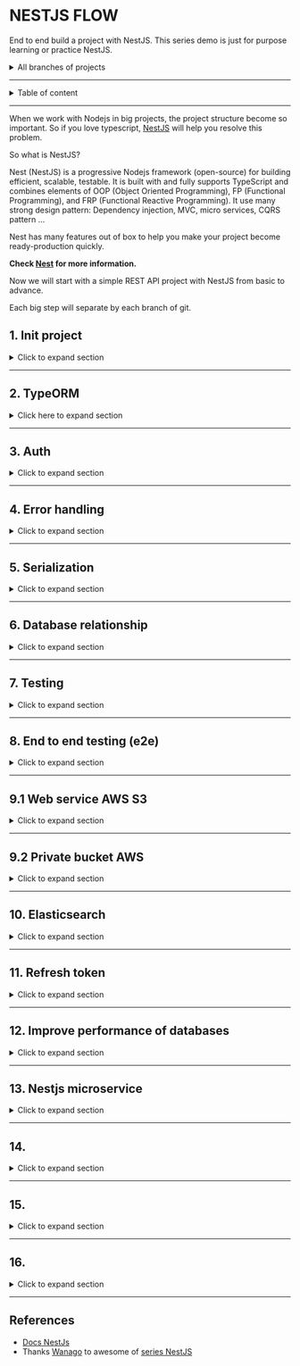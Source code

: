# NESTJS FLOW

End to end build a project with NestJS.
This series demo is just for purpose learning or practice NestJS.

<details>
<summary>All branches of projects</summary>

1. Init project: Controller, services, modules
2. Database, typeorm
3. Auth with passpord, jwt
4. Error handling & data validation
5. Serializing response with interceptors
6. Database relationship
7. Unit testing, integration testing
8. End to end testing
9.  Upload file to Amazon s3(Public bucket)
10. Managing private files with amazon S3 (Private bucket)
11. Elastic search
12. Implement refresh token jwt
13. Imporving performance of database with indexes
14. Defining transactions with typeorm
15. Using the array data type of database with typeorm
16. Offset and keyset pagination with database & typeorm
17. Exploring idea of microservices
18. Using RabbitMQ to communicate with microservices
19. Communicating with microservices using gRPC framework
20. Pattern Command-Querry-Responsibility-Segregation (CQRS)
21. Storing JSON with PostgresSQL & TypeORM
22. Implementing in-memory cache to increase the performance
23. Cache with Redis. Running the app in a Nodejs cluster

</details>

---

<details>

<summary>Table of content</summary>

- [NESTJS FLOW](#nestjs-flow)
  - [1. Init project](#1-init-project)
    - [Installation](#installation)
    - [Bootstrap projects](#bootstrap-projects)
    - [Using variable environment (.env)](#using-variable-environment-env)
    - [Modules](#modules)
      - [Post modules](#post-modules)
  - [2. TypeORM](#2-typeorm)
    - [Post modules](#post-modules-1)
    - [Documentation with Swagger/Open API](#documentation-with-swaggeropen-api)
  - [3. Auth](#3-auth)
    - [User](#user)
    - [Auth](#auth)
      - [Installation](#installation-1)
      - [Auth service](#auth-service)
      - [Auth controller](#auth-controller)
      - [Complete authentication part](#complete-authentication-part)
  - [4. Error handling](#4-error-handling)
    - [Exception filter](#exception-filter)
    - [Validation](#validation)
  - [5. Serialization](#5-serialization)
    - [Exclude option](#exclude-option)
    - [Expose option](#expose-option)
    - [Issues with using @Res() decorator](#issues-with-using-res-decorator)
  - [6. Database relationship](#6-database-relationship)
  - [7. Testing](#7-testing)
  - [8. End to end testing (e2e)](#8-end-to-end-testing-e2e)
    - [Introduction](#introduction)
    - [Test root folder](#test-root-folder)
    - [Develop](#develop)
    - [Other modules](#other-modules)
  - [9.1  Web service AWS S3](#91--web-service-aws-s3)
    - [Create IAM user](#create-iam-user)
    - [Create AWS S3 bucket](#create-aws-s3-bucket)
    - [Update variables enviroments](#update-variables-enviroments)
    - [Create FileModule](#create-filemodule)
  - [9.2  Private bucket AWS](#92--private-bucket-aws)
    - [Setting up AWS S3](#setting-up-aws-s3)
    - [Update FileModule for Private bucket](#update-filemodule-for-private-bucket)
    - [Fetch files and Generating presigned URLs from AWS S3 as  a stream](#fetch-files-and-generating-presigned-urls-from-aws-s3-as--a-stream)
  - [10. Elasticsearch](#10-elasticsearch)
  - [11. Refresh token](#11-refresh-token)
    - [Implementation in Nestjs](#implementation-in-nestjs)
    - [Creating an endpoint that uses the refresh token](#creating-an-endpoint-that-uses-the-refresh-token)
    - [Improving the log-out flow](#improving-the-log-out-flow)
  - [12. Improve performance of databases](#12-improve-performance-of-databases)
  - [13. Nestjs microservice](#13-nestjs-microservice)
  - [14.](#14)
  - [15.](#15)
  - [16.](#16)
  - [References](#references)



</details>


---

When we work with Nodejs in big projects, the project structure become so important.
So if you love typescript, [NestJS](https://nestjs.com/) will help you resolve this problem.

So what is NestJS?

Nest (NestJS) is a progressive Nodejs framework (open-source) for building efficient, scalable, testable. It is built with and fully supports TypeScript  and combines elements of OOP (Object Oriented Programming), FP (Functional Programming), and FRP (Functional Reactive Programming). It use many strong design pattern: Dependency injection, MVC, micro services, CQRS pattern ...

Nest has many features out of box to help you make your project become ready-production quickly.


**Check [Nest](https://nestjs.com/) for more information.**

Now we will start with a simple REST API project with NestJS from basic to advance.

Each big step will separate by each branch of git.

## 1. Init project



<details>
<summary>Click to expand section</summary>

Check the code at branch [1-init-project](https://gitlab.com/tienduy-nguyen/nestjs-flow/-/tree/1-init-project)

### Installation

Install [Nest CLI](https://docs.nestjs.com/cli/overview)
  ```bash
  $ yarn global add @nestjs/cli
  $ nest new project-name
  ```

  or alternatively, to install the TypeScript project wiht **Git**:
  ```bash
  $ git clone https://github.com/nestjs/typescript-starter.git project
  $ cd project
  $ npm install
  $ npm run start
  ```

  Check [Nestjs documentations for more details](https://docs.nestjs.com/)

**Start coding**
### Bootstrap projects
- Init project with **Nest CLI**
  ```bash
  $ nest new nestjs-flow
  $ cd nestjs-flow
  ```

  When all done, we will have a structure project:

  ```tree
    .
  ├── nest-cli.json
  ├── package.json
  ├── README.md
  ├── src
  │   ├── app.controller.spec.ts
  │   ├── app.controller.ts
  │   ├── app.module.ts
  │   ├── app.service.ts
  │   └── main.ts
  ├── test
  │   ├── app.e2e-spec.ts
  │   └── jest-e2e.json
  ├── tsconfig.build.json
  ├── tsconfig.json
  └── yarn.lock
  ```

  Check the [Nest documentation](https://docs.nestjs.com/), you will have a very good explain about structure, about each files & understand how it works.

  **Note:** when you create project with **Nest cli**, it will be automatically include a file `.git` in the root folder. Consider delete it with `rm -rf .git` if you have already another `.git`.

  **Note2:** if you create Nestjs as a subfolder in your project (as microservice eg), you will have some problem with **eslint** syntax. **To fix that**, update `tsconfigRootDir: __dirname` in `.eslint.js` file

  ```diff
  //.eslintrc.js
    parserOptions: {
      project: 'tsconfig.json',
  +  tsconfigRootDir: __dirname,
      sourceType: 'module',
    },
  ```

- Start server
  Run `yarn start:dev` to start server. Check all scripts availables in `package.json` file.

- Custom port server
  Default port of server nest js: `3000`, you can change it as you cant in `main.ts`. Here, I use port `1776`:
  ```ts
  //main.ts
  import { NestFactory } from '@nestjs/core';
  import { AppModule } from './app.module';

  async function bootstrap() {
    const app = await NestFactory.create(AppModule);
    await app.listen(1776, () => {
      console.log(`Server is running at http://localhost:1776/`);
    });
  }
  bootstrap();

  ```
### Using variable environment (.env)

If you are familiar with Nodejs, you may be sûre already know `dotenv` package to manage variable environment (secret variable) in `.env` files.

Nest JS also help us to handle that with `@nestjs/config`.

- Install
  Add to the DevDependencies
  ```bash
  $ yarn add -D @nestjs/config
  ```
- Setup
  We will import the `ConfigModule` in `app.modules.ts`:
  ```ts
  //app.module.ts
  import { Module } from '@nestjs/common';
  import { ConfigModule } from '@nestjs/config';

  @Module({
    imports: [ConfigModule.forRoot()],
  })
  export class AppModule {}
  ```
  `ConfigModule` is setup global (for all files) by default. You can customize to more readable:

  ```ts
  // app.module.ts
  ...
  imports: [
    ConfigModule.forRoot({
      isGlobal: true,
      envFilePath: '.env',
    }),
    ...
  ],
  ...
  ```

  Then, when server started, the config will initialize automatically.
- How it works
  The principe of `@nest/config` is the same as `dotenv`. That means we can use `process.env` to call the variable.

  ex: in the `.env` file we have:
  ```.env
  DATABASE_USER=test
  DATABASE_PASSWORD=test
  ```
  ==> use `process.env.DATABASE_USER` , `process.env.DATABASE_PASSWORD`

- To better use process.env variables, we will create a global declaration type file.

  Create `node.d.ts` file to declare Nodejs type in `src/common/types` folder and add the variables you declare in your `.env` files

  ```
  # .env file
  SERVER_PORT=1776
  ROUTE_GLOBAL_PREFIX=api
  JWT_SECRET=justanotherkey

  # Typeorm
  TYPEORM_CONNECTION = postgres
  TYPEORM_HOST = postgres
  TYPEORM_USERNAME = postgres
  TYPEORM_PASSWORD = postgres
  TYPEORM_DATABASE = test_db
  TYPEORM_PORT = 5432

  TYPEORM_ENTITIES = [src/modules/**/*.entity.ts]
  TYPEORM_MIGRATIONS=[src/common/migrations/**/*.ts]
  TYPEORM_MIGRATIONS_DIR=src/common/migrations
  ```


  ```ts
  // src/common/types/node.d.ts
  declare namespace NodeJS {
    interface ProcessEnv {
      readonly NODE_ENV: 'development' | 'production' | 'test';
      readonly SERVER_PORT: string;
      readonly TYPEORM_CONNECTION: string;
      readonly TYPEORM_HOST: string;
      readonly TYPEORM_USERNAME: string;
      readonly TYPEORM_PASSWORD: string;
      readonly TYPEORM_DATABASE: string;
      readonly TYPEORM_PORT: string;
      readonly TYPEORM_LOGGING: string;
      readonly TYPEORM_ENTITIES: string;
      readonly TYPEORM_MIGRATIONS: string;
      readonly ROUTE_GLOBAL_PREFIX: string;
      readonly JWT_SECRET: string;
      readonly TWO_FACTOR_AUTHENTICATION_APP_NAME: string;
    }
  }

  ```

  And update your tsconfig.json files:
  ```json
  "typeRoots": [
      "./node_modules/@types",
      "src/common/types"
    ],
  ```

  So, now, each time you call `process.env`, all variables environments will be suggested.


  For more details check on [Nest configuration](https://docs.nestjs.com/techniques/configuration).


### Modules

In the template create by **Nest cli**, there are not many thing to do with. So, we will create a simple api blog to understand easier how NestJS work.

I recommend structure src project as:
```tree
├── src
│   ├── app
│   │   ├── app.controller.spec.ts
│   │   ├── app.controller.ts
│   │   ├── app.module.ts
│   │   └── app.service.ts
│   ├── common
│   │   ├── config
│   │   └── types
│   │       └── node.d.ts
│   ├── main.ts
│   └── modules
│       ├── auth
│       ├── post
│       └── user
```

- **app**: contains all files of app modules
- **common**: contains common or shared files as types, config, migration, data, interface general ...
- **modules**: container where  contains all files of each modules of project. ex: User module, auth module, post module ...

This structure will help you better organize your codes & adapt with principle of Nest framework. If you follow this series, you will understand better why I prefer this structure.

#### Post modules
- Getting started
  Docs of **Nest** is very well structure and excellent explain all techniques & theirs features. So I will not go deep to explain each one.
  When you read my codes, if you don't understand some parts, you can check for more details:
  - [Controllers](https://docs.nestjs.com/controllers): where you put your routes
  - [Providers](https://docs.nestjs.com/providers): services files contains methods to connect with methods of repository (database), it help use to separate business logic from controllers
  - [Modules](https://docs.nestjs.com/modules): combine of controllers & providers to export


- Create `PostService`
  For the first step, we will create a simple Post module. We will not use the database now and we use the fake array instead.
  - Add package `uuid` to create fake **id**
    ```bash
    $ yarn add -D uuid
    ```
  - Create folder `src/modules/post`
  - Create `post.interface.service` for **post model**
    ```ts
    // post.interface.ts
    export interface Post {
      id: string;
      title: string;
      content: string;
    }

    ```
  - Create `src/post/dto`: data transfer object --> to handle data between class data & body request
    ```ts
    // create-post.dto.ts
    export class CreatePostDto {
      title: string;
      content: string;
    }
    ```
    ```ts
    // update-post.dto.ts
    export class UpdatePostDto {
      title?: string;
      content?: string;
    }
    ```
    For **UpdatePostDto** we make nullable for the field to permit update partial.
  - We convert data between class typescript & body request, so we need add package `class-transformer`. **Nest** will help use convert them automatically.
    ```bash
    $ yarn add class-transformer
    ```
  - Create `post.service.ts` from **PostService**
    ```ts
    import { Injectable, NotFoundException } from '@nestjs/common';
    import { CreatePostDto, UpdatePostDto } from './dto';
    import { Post } from './post.interface';
    import { v4 as uuid } from 'uuid';

    @Injectable()
    export class PostService {
      private posts: Post[] = [];

      public async getPosts(): Promise<Post[]> {
        return this.posts;
      }

      public async getPostById(id: string): Promise<Post> {
        const post = this.posts.find((p) => p.id === id);
        if (!post) {
          throw new NotFoundException(`Post with id ${id} not found`);
        }
        return post;
      }

      public async createPost(postDto: CreatePostDto): Promise<Post> {
        const post: Post = {
          ...postDto,
          id: uuid() as string,
        };
        this.posts.push(post);
        return post;
      }
       public async updatePost(id: string, postDto: UpdatePostDto): Promise<Post> {
        const post = this.posts.find((p) => p.id === id);
        if (!post) {
          throw new NotFoundException(`Post with id ${post.id} not found`);
        }
        const updated = Object.assign(post, postDto);
        const postIndex = this.posts.findIndex((p) => p.id === post.id);
        this.posts[postIndex] = updated;
        return updated;
      }

      public async deletePost(id: string): Promise<void> {
        const postIndex = this.posts.findIndex((p) => p.id === id);
        if (postIndex < 0) {
          throw new NotFoundException(`Post with id ${id} not found`);
        }
        this.posts.splice(postIndex, 1);
      }
    }

    ```

    In this post service, we will create the **CRUD** method work with a simple **posts** array.

    **Note**: If you ask what is `@Injectable()` at above of class **PostService**?. It is a class decorator for provider use **Dependency injection (or inversion of injection)**. We will use that to inject easily in controller file.

    For more details, check [Custom providers](https://docs.nestjs.com/fundamentals/custom-providers), [Injection scopes](https://docs.nestjs.com/fundamentals/injection-scopes) & [Circular dependency](https://docs.nestjs.com/fundamentals/circular-dependency) of **Nest**.



- Create `PostController`
  Ok now, we will use the methods of **PostService** in **PostController**
  ```ts
  // post.controller.ts
  import {
    Controller,
    Body,
    Get,
    Post,
    Put,
    Delete,
    Param,
  } from '@nestjs/common';
  import { CreatePostDto, UpdatePostDto } from './dto';
  import { PostService } from './post.service';

  @Controller('posts')
  export class PostController {
    constructor(private readonly postService: PostService) {}

    @Get()
    public async getPost() {
      return await this.postService.getPosts();
    }

    @Get('/:id')
    public async getPostId(@Param('id') id: string) {
      return await this.postService.getPostById(id);
    }

    @Post('/')
    public async createPost(@Body() postDto: CreatePostDto) {
      return await this.postService.createPost(postDto);
    }

    @Put('/:id')
    public async updatePost(
      @Param('id') id: string,
      @Body() postDto: UpdatePostDto,
    ) {
      return await this.postService.updatePost(id, postDto);
    }

    @Delete('/:id')
    public async deletePost(@Param('id') id: string) {
      return await this.postService.deletePost(id);
    }
  }

  ```

  Note:
  - Make sure you use `@Controller('...')` decorator for class **PostController**
  - You can also use [Nest CLI](https://docs.nestjs.com/cli/overview) for simplify this tâche.


- Create `PostModule`
  ```ts
  // post.module.ts
  @Module({
    imports: [],
    controllers: [PostController],
    providers: [PostService],
  })
  export class PostModule {}
  ```
  Check [Nest module](https://docs.nestjs.com/modules)

- Import **PostModule** in AppModule.
  ```ts
  import { PostModule } from '@modules/post/post.module';
  import { Module } from '@nestjs/common';
  import { AppController } from './app.controller';
  import { AppService } from './app.service';
  import { ConfigModule } from '@nestjs/config';

  @Module({
    imports: [
      ConfigModule.forRoot({
        isGlobal: true,
        envFilePath: '.env',
      }),
      PostModule,
    ],
    controllers: [AppController],
    providers: [AppService],
  })
  export class AppModule {}

  ```
- Run server `yarn start:dev` & test routes with **Postman**

  Create newt post:
  <div align="center">
    <img src="docs/images/1-create-post.png" alt="create post">
  </div>

  Get all posts:
  <div align="center">
    <img src="docs/images/1-get-posts.png" alt="get posts">
  </div>
  ...

</details>


---
## 2. TypeORM

<details>
<summary>Click here to expand section</summary>

Check the code at branch [2-typeorm](https://gitlab.com/tienduy-nguyen/nestjs-flow/-/tree/2-typeorm)

---

In the first part, we are used an array to fake database. In this part, we will use the real database PostgreQL with TypeORM.

[TypeORM](https://github.com/typeorm/typeorm) is an object relation mapping (open source) for Database SQL (SQlite, PostgreSQL, MySQL, MSSQL and also for mongodb). It make the work more easier with SQL query.

You can consider use [Prisma](https://github.com/prisma/prisma) - the next generation of TypeORM. It is a awesome tool, solve many trouble of TypeORM. But there are some interesting features is under preview version.


- Install dependencies
  ```bash
  $ yarn add @nest/typeorm typeorm pg
  ```
- Config ORM
  Update variables in `.env` file
  ```env
  SERVER_PORT=1776
  ROUTE_GLOBAL_PREFIX=/api
  JWT_SECRET=justanotherworld

  # Typeorm
  TYPEORM_CONNECTION = postgres
  TYPEORM_HOST = postgres
  TYPEORM_USERNAME = postgres
  TYPEORM_PASSWORD = postgres
  TYPEORM_DATABASE = test_db
  TYPEORM_PORT = 5432
  TYPEORM_ENTITIES = [src/modules/**/*.entity.ts]

  # For run migration cli
  TYPEORM_MIGRATIONS=[src/common/migrations/**/*.ts]
  TYPEORM_MIGRATIONS_DIR=src/common/migrations

  ```


  Create `src/common/config/ormConfig.ts`
  ```ts
  // ormConfig.ts
  export function ormConfig(): any {
  return {
      type: process.env.TYPEORM_CONNECTION,
      host: process.env.TYPEORM_HOST,
      port: Number(process.env.TYPEORM_PORT),
      username: process.env.TYPEORM_USERNAME,
      password: process.env.TYPEORM_PASSWORD,
      database: process.env.TYPEORM_DATABASE,
      autoLoadEntities: true,
      entities: [join(__dirname, '**', '*.entity.{ts,js}')],
      logging: false,
      synchronize: true,
    };
  }
  ```
  As we setup ConfigModule with `@Nestjs/Config`, so now we can use directly `process.env` to access directly variable environment;

  **Note**: Check [Nest database](https://docs.nestjs.com/techniques/database) or [Typeorm](https://github.com/typeorm/typeorm) to understand how to config that.

  - **type**: sql driver as: postgres, mysql, mssql, mongodb ...
  - **host**: host of your database (localhost eg.)
  - **username** & **password**: permission user to controler database
  - **database**: name of database that you use for this project
  - **logging**: logging when query database  in the terminal (recommend: false)
  - **synchronize**: true. It means all the  modification in entities will synchronize automatically with your database. Attention for this feature: It will be very dangerous. You can be lost your data, should use only for develop phrase.
  - **entities**: an arry to indicate where stock entity files

  If you don't want `synchronize` automatically, you need consider use cli to make the migrations.

- Import `ormConfig` in `app.module`

  ```ts
  //app.module.ts
  import { PostModule } from '@modules/post/post.module';
  import { Module } from '@nestjs/common';
  import { AppController } from './app.controller';
  import { AppService } from './app.service';
  import { ConfigModule } from '@nestjs/config';
  import { TypeOrmModule } from '@nestjs/typeorm';
  import { ormConfig } from '@common/config/ormConfig';

  @Module({
    imports: [
      ConfigModule.forRoot({
        isGlobal: true,
        envFilePath: '.env',
      }),
      TypeOrmModule.forRoot(ormConfig()),
      PostModule,
    ],
    controllers: [AppController],
    providers: [AppService],
  })
  export class AppModule {}

  ```
### Post modules
- Create Post entity: `src/modules/post/post.entity.ts`
  Before create a post, we need add `moment-timezone` to handle date with timezone for column date.

  ```ts
  // post.entity.ts
  import { BaseEntity, Column, Entity, PrimaryGeneratedColumn } from 'typeorm';
  import moment from 'moment-timezone';
  @Entity()
  export class Post extends BaseEntity {
    @PrimaryGeneratedColumn('uuid')
    id: string;

    @Column()
    title: string;

    @Column()
    content: string;

    @Column({
      type: Date,
      default: moment(new Date()).format('YYYY-MM-DD HH:ss'),
    })
    createdAt;

    @Column({
      type: Date,
      default: moment(new Date()).format('YYYY-MM-DD HH:ss'),
      nullable: true
    })
    updatedAt;
  }
  ```
  In the previous part, we use **uuid** package to create fake uuid. But typeorm already provide a decorator method: `@PrimaryGeneratedColumn(uuid)`. If you only want to create id: number, you just use: `@PrimaryGeneratedColumn(id)`

  Decorator method `@Column` is equivalent a column of table.


  Check [Database](https://docs.nestjs.com/techniques/database) for more details.

- Using PostEntity & PostRepository in PostService


  Now we will modify the old code of first part, and update theme with typeorm solution.

  As we know, Nest use strongly dependency injection pattern, it provide also for inject Repository too --> (`@InjectRepository(Entity)`)

  ```ts
  // post.service.ts
  import { Injectable, NotFoundException } from '@nestjs/common';
  import { CreatePostDto, UpdatePostDto } from './dto';
  import { InjectRepository } from '@nestjs/typeorm';
  import { Repository } from 'typeorm';
  import { Post } from './post.entity';

  @Injectable()
  export class PostService {
    constructor(
      @InjectRepository(Post)
      private readonly postRepository: Repository<Post>,
    ) {}

    public async getPosts(): Promise<Post[]> {
      return this.postRepository.find();
    }

    public async getPostById(id: string): Promise<Post> {
      const post = this.postRepository.findOne({ where: { id: id } });
      if (!post) {
        throw new NotFoundException(`Post with id ${id} not found`);
      }
      return post;
    }

    public async createPost(postDto: CreatePostDto): Promise<Post> {
      const post = this.postRepository.create(postDto);
      await this.postRepository.save(post);
      return post;
    }
    public async updatePost(id: string, postDto: UpdatePostDto): Promise<Post> {
      const post = await this.postRepository.findOne({ where: { id: id } });
      if (!post) {
        throw new NotFoundException(`Post with id ${post.id} not found`);
      }
      const updated = Object.assign(post, postDto);
      updated.updatedAt = Date.now();
      await this.postRepository.save(updated);
      return updated;
    }

    public async deletePost(id: string): Promise<void> {
      await this.postRepository.delete(id);
    }
  }

  ```

  PostController will be not changed.
- Run server & test api endpoints with postman

### Documentation with Swagger/Open API

To better check  available you api endpoint, I think it's usefull to setup Swagger documentation as soon as possible.

Check [swagger.io](https://swagger.io/) & [Nest Open api](https://docs.nestjs.com/openapi/introduction) for more information.

- Installation
  ```bash
  $ yarn add -D @nestjs/swagger swagger-ui-express
  ```
- Setup swagger
  Create swagger constants: `src/common/config/swagger/swagger.contants.ts`
  ```ts
  //swagger.constants.ts
  export const SWAGGER_API_ROOT = 'api/docs';
  export const SWAGGER_API_NAME = 'Simple API';
  export const SWAGGER_API_DESCRIPTION = 'Simple API Description';
  export const SWAGGER_API_CURRENT_VERSION = '1.0';

  ```

  And `src/common/config/swagger/index.ts` for swagger config
  ```ts
  import { INestApplication } from '@nestjs/common';
  import { SwaggerModule, DocumentBuilder } from '@nestjs/swagger';

  import {
    SWAGGER_API_CURRENT_VERSION,
    SWAGGER_API_DESCRIPTION,
    SWAGGER_API_NAME,
    SWAGGER_API_ROOT,
  } from './swagger.constants';

  export const setupSwagger = (app: INestApplication) => {
    const options = new DocumentBuilder()
      .setTitle(SWAGGER_API_NAME)
      .setDescription(SWAGGER_API_DESCRIPTION)
      .setVersion(SWAGGER_API_CURRENT_VERSION)
      .addBearerAuth()
      .build();

    const document = SwaggerModule.createDocument(app, options);
    SwaggerModule.setup(SWAGGER_API_ROOT, app, document);
  };

  ```
- Update swagger config in `main.ts` file
  ```diff
  // main.ts
  async function bootstrap() {
    const app = await NestFactory.create(AppModule);
    app.enableCors();
    app.useGlobalPipes(new ValidationPipe());
    // attaches cookies to request object
    app.use(cookieParser());
    // applies security hardening settings. using defaults: https://www.npmjs.com/package/helmet
    app.use(helmet());
    app.setGlobalPrefix('api');
  + setupSwagger(app);
    const port = process.env.SERVER_PORT;
    await app.listen(port, () => {
      console.log(`Server is running at http://localhost:${port}/`);
    });
  }
  bootstrap();

  ```

- Update swagger tag for controller
  Using `@ApiTags('route name')` class decorator in controller file:
  ```ts
  @ApiTags('Root')
  @Controller()
  export class AppController {
  ...
  }

  @ApiTags('Post')
  @Controller('posts')
  export class PostController {
  ...
  }
  ```
- Run server and check api docs at route: `/api/docs`:
  <div align="center">
    <img src="docs/images/2-swagger.png" alt="Swagger docs">
  </div>

</details>

---



## 3. Auth

<details>
<summary>Click to expand section</summary>

Check the code at branch [3-auth](https://gitlab.com/tienduy-nguyen/nestjs-flow/-/tree/3-auth)

Create authentication with bcrypt, passport Nestjs, Jwt & cookies

Check [Nest security](https://docs.nestjs.com/security/authentication) for more information.

### User

To use authentication, first of all, wee need to have User table.

- Create UserEntity with Typeorm: `src/modules/user/user.entity.ts`
  ```ts
  //user.entity.ts
  import { Entity, Column, PrimaryGeneratedColumn } from 'typeorm';

  @Entity()
  export class User {
    @PrimaryGeneratedColumn('uuid')
    id: string;

    @Column()
    name: string;

    @Column({ unique: true })
    email: string;

    @Column()
    password: string;
  }

  ```
- User service: `src/modules/user/user.service.ts`
  With the demo purpose, we don't need to create UserController (to have route update, delete ... for user). In UserService, we just create some simple helper methods to use in AuthService.

  ```ts
  import { RegisterUserDto } from '@modules/auth/dto';
  import { Injectable } from '@nestjs/common';
  import { InjectRepository } from '@nestjs/typeorm';
  import { Repository } from 'typeorm';
  import { User } from './user.entity';

  @Injectable()
  export class UserService {
    constructor(
      @InjectRepository(User)
      private readonly userRepository: Repository<User>,
    ) {}

    public async getUsers(): Promise<User[]> {
      return await this.userRepository.find();
    }
    public async getUserById(id: string): Promise<User> {
      return await this.userRepository.findOne({ where: { id: id } });
    }
    public async getUserByEmail(email: string): Promise<User> {
      return await this.userRepository.findOne({ where: { email: email } });
    }
    public async create(userDto: RegisterUserDto): Promise<User> {
      const user = this.userRepository.create(userDto);
      await this.userRepository.save(user);
      return user;
    }
  }

  ```
- And update UserModule: `src/modules/user/user.module.ts`
  ```ts
  import { Module } from '@nestjs/common';
  import { TypeOrmModule } from '@nestjs/typeorm';
  import { User } from './user.entity';
  import { UserService } from './user.service';

  @Module({
    imports: [TypeOrmModule.forFeature([User])],
    providers: [UserService],
    exports: [UserService],
  })
  export class UserModule {}

  ```
  **Note**: `TypeOrmModule.forFeature([User])` allows to use UserRepository of TypeOrm in all User providers files.

  Don't forget import `UserModule` in `AppModule`

### Auth

The easiest way protect auth with Nest app is using passport & Json web token strategy.
The docs of Nest well explain this part in details. Check [Nest Authentication](https://docs.nestjs.com/security/authentication#authentication)

There are two strategies:
- Passport strategy: We will use passport-local to authenticate when user login
- Json web token strategy: using in all other protected routes

When an user login, it will verify email (or username) & password. If it match, an user logged is assigned in Request. And we will save information of this user in cookie by the json token code. This json web token will be verified in each request in each route that we implements Jwt guards.

Ok, that's is a little bit theory. Now, we will start to code to better understand it.

#### Installation

For this part, we need to install packages:
- [bcrypt](https://github.com/kelektiv/node.bcrypt.js/): For hashing password
- [passport-jwt](https://github.com/mikenicholson/passport-jwt): passport strategy with json web token
- **@nestjs/jwt** & **passport-jwt** to use feature JWT of Nestjs
- [cookie-parser](https://github.com/expressjs/cookie-parser): to parse cookie

  ```bash
  $ yarn add @nestjs/jwt @nestjs/passport passport-jwt cookie-parser bcrypt
  $ yarn add -D @types/bcrypt @types/cookie-parser @types/passport-jwt
  ```
#### Auth service

- Update middleware : ` app.use(cookieParser());` in `main.ts` file.

- Create `auth.service.ts` file in `src/modules/auth`
  ```ts
  // auth.service.ts
  import {
    BadRequestException,
    ConflictException,
    HttpException,
    HttpStatus,
    Injectable,
  } from '@nestjs/common';
  import * as bcrypt from 'bcrypt';
  import { JwtService } from '@nestjs/jwt';
  import { IPayloadJwt } from './auth.interface';
  import { RegisterUserDto } from './dto';
  import { UserService } from '@modules/user/user.service';

  @Injectable()
  export class AuthService {
    constructor(
      private readonly userService: UserService,
      private readonly jwtService: JwtService,
    ) {}

    public async validateUser(email: string, password: string) {
      const user = await this.userService.getUserByEmail(email);
      if (user) {
        const isMatch = await bcrypt.compare(password, user.password);
        if (isMatch) {
          return user;
        }
      }
      throw new BadRequestException('Invalids credentials');
    }

    public async register(registerDto: RegisterUserDto) {
      const userCheck = await this.userService.getUserByEmail(registerDto.email);
      if (userCheck) {
        throw new ConflictException(
          `User with email: ${registerDto.email} already exists`,
        );
      }
      const salt = await bcrypt.genSalt(10);
      const hashPassword = await bcrypt.hash(registerDto.password, salt);

      try {
        const user = await this.userService.create({
          ...registerDto,
          password: hashPassword,
        });
        return user;
      } catch (error) {
        throw new HttpException(error.message, HttpStatus.INTERNAL_SERVER_ERROR);
      }
    }

    public getCookieWithToken(payload: IPayloadJwt) {
      const token = this.jwtService.sign(payload);
      return `Authorization=${token};HttpOnly;Path=/;Max-Age=${process.env.JWT_EXPIRATION_TIME}`;
    }
    public clearCookie() {
      return `Authorization=;HttpOnly;Path=/;Max-Age=0`;
    }
  }

  ```

  - In AuthService, we inject UserService and JwtService (provide by `@nestjs/jwt`)
  - **register** method: using when an user want to register new account
  - **validateUser** method: Use to verify email & password given by user request. We will use this method in local-password strategy too.
  - **getCookie** methods: using to generate cookies with jwt & clear it when user logged out.
- Create auth strategies
  - Create Passport local strategy
    Create `local.strategy.ts` in `src/modules/auth/strategies`:
    ```ts
    // local.strategy.ts
    import { User } from '@modules/user/user.entity';
    import { Injectable } from '@nestjs/common';
    import { PassportStrategy } from '@nestjs/passport';
    import { Strategy } from 'passport-local';
    import { AuthService } from '../auth.service';

    @Injectable()
    export class LocalStrategy extends PassportStrategy(Strategy) {
      constructor(private _authService: AuthService) {
        super({ usernameField: 'email' });
      }

      public async validate(email: string, password: string): Promise<User> {
        const user = await this._authService.validateUser(email, password);
        return user;
      }
    }

    ```
    This stragety is very simple. We create class `LocalStrategy` extends from `PassportStrategy` of @Nestjs/passport module.

    We use `super({ usernameField: 'email' });`: that means we use the field 'email' to verify account. By default with `super()` is 'username'.

    In this class, we need have an method `validate`. The passport strategy of Nestjs will trigger this method automatically for Passport guard.

    **Note**: don't for get use `@Injectable()` to make this class as a custom providers to import or export in Auth module.

  - Create Jwt strategy: `jwt.strategy.ts`
    ```ts
    // jwt.strategy.ts
    import { IPayloadJwt } from '../auth.interface';
    import { Injectable } from '@nestjs/common';
    import { ExtractJwt, Strategy } from 'passport-jwt';
    import { PassportStrategy } from '@nestjs/passport';
    import { UserService } from '@modules/user/user.service';
    import { Request } from 'express';

    @Injectable()
    export class JwtStrategy extends PassportStrategy(Strategy) {
      constructor(private readonly userService: UserService) {
        super({
          jwtFromRequest: ExtractJwt.fromExtractors([
            (req: Request) => {
              return req?.cookies?.Authorization;
            },
          ]),
          ignoreExpiration: false,
          secretOrKey: process.env.JWT_SECRET,
        });
      }
      public async validate(payload: IPayloadJwt) {
        const user = await this.userService.getUserByEmail(payload.email);
        return user;
      }
    }


    ```

    - Principe of Jwt strategy is the same with local passport strategy. But in the implement `super()` of parent class, we need setup some config for jwt & cookies.
    - `JWT_SECRET`: variable environment setup in **.env** file
    - If you don't want to you extract cookie, just extract with Bearer authentication header:

      ```ts
      super({
        jwtFromRequest: ExtractJwt.fromAuthHeaderAsBearerToken(),
        ignoreExpiration: false,
        secretOrKey: process.env.JWT_SECRET,
      });
      ```
  - Create `guards` files to indicate which guard auth we will use for routing
    - `local-auth.guard.ts`

      ```ts
      // local.strategy.ts
      import { Injectable } from '@nestjs/common';
      import { AuthGuard } from '@nestjs/passport';

      @Injectable()
      export class LocalAuthGuard extends AuthGuard('local') {}
      ```

    - `jwt-auth.guard.ts`

      ```ts
      // jwt.guard.ts
      import { Injectable } from '@nestjs/common';
      import { AuthGuard } from '@nestjs/passport';

      @Injectable()
      export class JwtAuthGuard extends AuthGuard('jwt') {}

      ```

#### Auth controller

Ok, now we will update **auth guard in our routes**
  - Create AuthController: `src/modules/auth/auth.controller.ts`

    ```ts
    // auth.controller
    import { IRequestWithUser } from '@common/interfaces/http.interface';
    import {
      Body,
      Controller,
      Get,
      Post,
      Req,
      Res,
      UseGuards,
    } from '@nestjs/common';
    import { IPayloadJwt } from './auth.interface';
    import { AuthService } from './auth.service';
    import { RegisterUserDto } from './dto';
    import { LocalAuthGuard } from './guards/local-auth.guard';
    import { Response } from 'express';
    import { JwtAuthGuard } from './guards/jwt-auth.guard';
    import { ApiTags } from '@nestjs/swagger';

    @ApiTags('Auth')
    @Controller('auth')
    export class AuthController {
      constructor(private readonly authService: AuthService) {}

      @Post()
      public async register(@Body() registerDto: RegisterUserDto) {
        const user = await this.authService.register(registerDto);
        // eslint-disable-next-line @typescript-eslint/no-unused-vars
        const { password, ...rest } = user;
        return rest;
      }

      @Post('login')
      @UseGuards(LocalAuthGuard)
      public async login(@Req() req: IRequestWithUser, @Res() res: Response) {
        const { user } = req;
        const payload: IPayloadJwt = {
          userId: user.id,
          email: user.email,
        };
        const cookie = this.authService.getCookieWithToken(payload);
        res.setHeader('Set-Cookie', cookie);
        // eslint-disable-next-line @typescript-eslint/no-unused-vars
        const { password, ...rest } = user;
        return res.send(rest);
      }

      @Get()
      @UseGuards(JwtAuthGuard)
      public getAuthenticatedUser(@Req() req: IRequestWithUser) {
        // eslint-disable-next-line @typescript-eslint/no-unused-vars
        const { password, ...rest } = req.user;
        return rest;
      }

      @Post('logout')
      @UseGuards(JwtAuthGuard)
      public async logout(@Res() res: Response) {
        res.setHeader('Set-Cookie', this.authService.clearCookie());
        return res.sendStatus(200);
      }
    }

    ```
    - `@UseGuards(LocalAuthGuard)`: for local strategy --> using for login
    - `@UseGuards(JwtAuthGuard)`: for jwt strategy --> using to protect our routes

      When use login, we need to set cookie with new json web token.

- Update also auth Guards in `Postcontroller`

#### Complete authentication part

- Create `auth.module.ts`
  ```ts
  import { Module } from '@nestjs/common';
  import { AuthService } from './auth.service';
  import { LocalStrategy } from './strategies/local.strategy';
  import { PassportModule } from '@nestjs/passport';
  import { UserModule } from '@modules/user/user.module';
  import { JwtModule } from '@nestjs/jwt';
  import { JwtStrategy } from './strategies/jwt.strategy';
  import { AuthController } from './auth.controller';
  @Module({
    imports: [
      UserModule,
      PassportModule,
      JwtModule.register({
        secret: process.env.JWT_SECRET,
        signOptions: { expiresIn: process.env.JWT_EXPIRE_TIME },
      }),
    ],
    providers: [AuthService, LocalStrategy, JwtStrategy],
    exports: [AuthService],
    controllers: [AuthController],
  })
  export class AuthModule {}

  ```
- Import `AuthModule` in `AppModule` and run server to test

  **Note**: To test cookie with postman: If the project works properly, when you logged successfully, a cookie will be created automatically.

  But if you want to use this cookie to test other protected routes, you need to copie that and add it to header with the key: "Cookie" --> value: value of cookie copied

  See the photo to better understand.

  <div align="center">
  <img src="docs/images/3-cookie.png" alt="Using cookie">
  </div>
</details>

---

## 4. Error handling

<details>
<summary>Click to expand section</summary>

Check the code at branch [4-error-handling](https://gitlab.com/tienduy-nguyen/nestjs-flow/-/tree/4-error-handling)

### Exception filter

Nest use built-in exception layer which is responsible for processing all unhandled exceptions across an application.

Check [Nest exception filter](https://docs.nestjs.com/exception-filters) for information details.

- Format of an exception:

  ```ts
  {
    "statusCode": number,
    "message": string
  }

  ```
- Throw standard exception in Nest
  Here is some examples using Exception filter in app:
  ```ts
  const post = await this.postRepository.findOne({ where: { id: id } });
    if (!post) {
      throw new NotFoundException(`Post with id ${post.id} not found`);
    }
  ```

  ```ts
  const user = await this.userService.getUserByEmail(email);
    if (user) {
      const isMatch = await bcrypt.compare(password, user.password);
      if (isMatch) {
        return user;
      }
    }
    throw new BadRequestException('Invalids credentials');

  ```

  ```ts
  const userCheck = await this.userService.getUserByEmail(registerDto.email);
    if (userCheck) {
      throw new ConflictException(
        `User with email: ${registerDto.email} already exists`,
      );
    }
  ```

  ```ts
  } catch (error) {
      throw new HttpException(error.message, HttpStatus.INTERNAL_SERVER_ERROR);
    }
  ```
- Create custom exception: Logger exception

  ex: Forbidden.exception.ts
  ```ts
  export class ForbiddenException extends HttpException {
    constructor() {
      super('Forbidden', HttpStatus.FORBIDDEN);
    }
  }

  ```
  Check more [Nest exception filter](https://docs.nestjs.com/exception-filters).

### Validation

Nest provides several pipes available right out-of-the-box:

- ValidationPipe
- ParseIntPipe
- ParseBoolPipe
- ParseArrayPipe
- ParseUUIDPipe

The ValidationPipe makes use of the powerful [class-validator](https://github.com/typestack/class-validator) package and its declarative validation decorators.

The ValidationPipe provides a convenient approach to enforce validation rules for all incoming client payloads, where the specific rules are declared with simple annotations in local class/DTO declarations in each module.

We will use auto-validation of Nest:
- Setup in `main.ts`
  ```ts
  // main.ts
  async function bootstrap() {
    const app = await NestFactory.create(AppModule);
    app.useGlobalPipes(new ValidationPipe());
    ...
  }
  bootstrap();
  ```
- Install indispensable package dependency to make it works:
  - [Class-validator](https://github.com/typestack/class-validator)
  - [Class-transformer](https://github.com/typestack/class-transformer)

  ```bash
  $ yarn add class-transformer class-validator
  ```
- Using class-validator
  We will use this package to make sûre that we have good data for body request (DTO) & for entity data before save to database.

  Example using validation in `user.entity.ts`

  ```ts
  // user.entity.ts
  import { Entity, Column, PrimaryGeneratedColumn } from 'typeorm';
  import { IsDate, IsEmail, Min } from 'class-validator';
  import moment from 'moment';

  @Entity()
  export class User {
    @PrimaryGeneratedColumn('uuid')
    id: string;

    @Column()
    name: string;

    @Column({ unique: true })
    @IsEmail()
    email: string;

    @Column()
    @Min(0)
    password: string;

    @Column({
      type: Date,
      default: moment(new Date()).format('YYYY-MM-DD HH:ss'),
      nullable: true,
    })
    @IsDate()
    createdAt: Date;

    @Column({
      type: Date,
      default: moment(new Date()).format('YYYY-MM-DD HH:ss'),
      nullable: true,
    })
    @IsDate()
    updatedAt: Date;
  }

  ```
  Example in `create-post.dto.ts`

  ```ts
  import { IsString } from 'class-validator';

  export class CreatePostDto {
    @IsString()
    title: string;

    @IsString()
    content: string;
  }

  ```

Check more [Doc class-validator](https://github.com/typestack/class-validator/blob/develop/docs/basics/validating-objects.md) for advanced validation.

</details>

---

## 5. Serialization

<details>
<summary>Click to expand section</summary>

Check the code at branch [5-serialization](https://gitlab.com/tienduy-nguyen/nestjs-flow/-/tree/5-serialization)

If you remember, in previous part, when we want to return **user** from request, we need to exclude `password` field with destructuring Javascript method.

But in the real project, we will have many secret field, we will don't do like that. Normally, we can  create data transfer object and create the mapper method from real object to dto object. Then it will return a safe data for client.

The Nest framework make use of powerful of **class-transformer**, it helps us to resolve this problem more simpler. Check out [Nest serialization](https://docs.nestjs.com/techniques/serialization)

Now, we see how to implement Nest serialization:
### Exclude option
- Using `Exclude` in entities

  User Entity:
  ```diff
  // user.entity.ts
  import { Entity, Column, PrimaryGeneratedColumn } from 'typeorm';
  import { IsDate, IsEmail, Min } from 'class-validator';
  import moment from 'moment';
  + import { Exclude } from 'class-transformer';

  @Entity()
  export class User {
    @Column()
    @Min(0)
  +   @Exclude()
    password: string;
  ```
- Using `ClassSerializerInterceptor` in **controller**
  ```ts
  // auth.controller.ts
  @Controller('auth')
  @UseInterceptors(ClassSerializerInterceptor)
  export class AuthController {
  ...
  }
  ```

  Or we can set global for `ClassSerializerInterceptor`

  ```diff
  // main.ts
  async function bootstrap() {
  const app = await NestFactory.create(AppModule);
  app.enableCors();
  app.useGlobalPipes(new ValidationPipe({ skipMissingProperties: true }));
  + app.useGlobalInterceptors(new ClassSerializerInterceptor(app.get(Reflector)));
  ...
  }

  ```
### Expose option

- `@SerializeOptions()`
  By default, all properties of our entities are exposed. We can change this strategy by providing additional options to the **class-transformer**.
  ```ts
  @Controller('auth')
  @SerializeOptions({
    strategy: 'excludeAll'
  })
  export class AuthenticationController
  ```
  And  `user.entity.ts`
  ```ts
  import { Column, Entity, PrimaryGeneratedColumn } from 'typeorm';
  import { Expose } from 'class-transformer';

  @Entity()
  class User {
    @PrimaryGeneratedColumn('uuid')
    public id?: string;

    @Column({ unique: true })
    @Expose()
    public email: string;

    @Column()
    @Expose()
    public name: string;

    @Column()
    public password: string;
  }

  export default User;
  ```

  Example results:
  First result before use option `expose`:
  ```json
  {
    "name": "user1",
    "email": "user1@gmail.com",
    "passport": "£ùdsql!-$fhkqpsdfhosdhfsdhf$+o~qsd*46dfqsdf"
  }
  ```
  ---> Result after expose All:
  ```json
  {
    "name": "user1",
    "email": "user1@gmail.com",
  }
  ```

- Nullable features of **class-transformer**
  The `@SerializeOptions()` matchs the options that you can provide for the `classToPlain` method in the **class-transformer**.

  For example: before you use `@Column({nullable: true})`, but with NestJs & Class-transformer, you can make like you code typescript directly:

  ```ts
  @Entity()
  class Post {
    // ...

    @Column({ nullable: true })
    public category?: string;
  }
  ```
  Or if you don't want to return to response when this field null with `@Transform` of `class-transformer`.
  ```ts
  @Column({ nullable: true })
   @Transform((value) => {
    if (value) {
      return value;
    }
  })
  public category?: string;
  ```

### Issues with using @Res() decorator

In the previous part, we have used the `@Res()` decorator to access the Express Response object.
- Previous method login in `AuthController`
  ```ts
  // auth.controller.ts
  @Post('login')
    @UseGuards(LocalAuthGuard)
    public async login(@Req() req: IRequestWithUser, @Res() res: Response) {
      const { user } = req;
      const payload: IPayloadJwt = {
        userId: user.id,
        email: user.email,
      };
      const cookie = this.authService.getCookieWithToken(payload);
      res.setHeader('Set-Cookie', cookie);
      // eslint-disable-next-line @typescript-eslint/no-unused-vars
      const { password, ...rest } = user;
      return res.send(rest);
    }

  ```
  Using the  `@Res()` decorator strips us from some advantages of using NestJS. Unfortunately, it interferes with the  `ClassSerializerInterceptor`. To prevent that, we can follow [some advice from the creator of NestJS](https://github.com/nestjs/nest/issues/284#issuecomment-348639598). If we use the  request.res object instead of the  `@Res()` decorator, we don’t put NestJS into the express-specific mode.

  Solution:
  ```ts
  // auth.controller.ts
  @Post('login')
  @UseGuards(LocalAuthGuard)
  public async login(@Req() req: IRequestWithUser) {
    const { user } = req;
    const payload: IPayloadJwt = {
      userId: user.id,
      email: user.email,
    };
    const cookie = this.authService.getCookieWithToken(payload);
    req.res.setHeader('Set-Cookie', cookie);
    return user;
  }
  ```

</details>


---

## 6. Database relationship

<details>
<summary>Click to expand section</summary>

Check the code at branch [6-db-relationship](https://gitlab.com/tienduy-nguyen/nestjs-flow/-/tree/6-db-relationship)

About database relationship of Typeorm, check:
- [Typeorm one to one relations](https://github.com/typeorm/typeorm/blob/master/docs/one-to-one-relations.md)
- [Typeorm relations](https://github.com/typeorm/typeorm/blob/master/docs/relations.md)
- [Typeorm relations faq](https://github.com/typeorm/typeorm/blob/master/docs/relations-faq.md)
- [Typeorm relational query builder](https://github.com/typeorm/typeorm/blob/master/docs/relational-query-builder.md)

**Missing docs for this part. Working in progress....**

</details>

---


## 7. Testing

<details>
<summary>Click to expand section</summary>

Check the code at branch [7-testing](https://gitlab.com/tienduy-nguyen/nestjs-flow/-/tree/7-testing)

- Unit testing
- Integration testing

Run test: `yarn test`:

<div align="center">
<img src="docs/images/7-test.png" alt="run test">
</div>

**Missing docs for this part. Working in progress....**

</details>

---


## 8. End to end testing (e2e)

<details>
<summary>Click to expand section</summary>

Check the code at branch [8-e2e-testing](https://gitlab.com/tienduy-nguyen/nestjs-flow/-/tree/8-e2e-testing)

Check more information at [Nestjs end to end testing](https://docs.nestjs.com/fundamentals/testing)

### Introduction

Unlike unit testings (individual modules, methods or class test), **end to end** testing  focus on the integrity of the application. We will test the entire application from start to finish, just like a regular user would, to see if it behaves as expected.

Nest makes it easy to use the [Supertest](https://github.com/visionmedia/supertest) library to simulate HTTP requests.

When we create project with **Nest CLI**, if you remember, there is always an folder **test** was create in the root project. In this folder, we we save our file **end-to-end(e2e)** testing.

### Test root folder
In the **test** root folder (`<rootDir>/test`), we have 2 files:
- **jest-e2e.json**: Config for e2e test
  `jest-e2e.json` generated from **Nest ClI**:
  ```json
  {
    "moduleFileExtensions": ["js", "json", "ts"],
    "rootDir": ".",
    "testEnvironment": "node",
    "testRegex": ".e2e-spec.ts$",
    "transform": {
      "^.+\\.(t|j)s$": "ts-jest"
    }
  }

  ```
- **app.e2e-spec.ts**: File test for app module. We can create each files e2e test for each controller. But in our demo, we don't have many controller, to simplify, we can  put all the test code of all controllers in this **app.e2e-spec.ts** file.
  ```ts
  // test/app.e2e-spec.ts
  import { Test, TestingModule } from '@nestjs/testing';
  import { INestApplication } from '@nestjs/common';
  import * as request from 'supertest';
  import { AppModule } from '../src/app.module';

  describe('AppController (e2e)', () => {
    let app: INestApplication;

    beforeEach(async () => {
      const moduleFixture: TestingModule = await Test.createTestingModule({
        imports: [AppModule],
      }).compile();

      app = moduleFixture.createNestApplication();
      await app.init();
    });

    it('/ (GET)', () => {
      return request(app.getHttpServer())
        .get('/')
        .expect(200)
        .expect('Hello World!');
    });
  });

  ```


- For running e2e test, Nest has already setup it in `package.json` file: `yarn test:e2e`


**Note**: For name of e2e test file, make sure you have suffix `.e2e-spec.ts`, because, if you look in `jest-e2e.json`, it matches only with this suffix (Or you can change as you want, but you need match them together)

### Develop
- Firstly, we will modify a little bit config in `jest-e2e.json` to work properly with our project:

  `jest-e2e.json` file:
  ```json
  {
    "moduleFileExtensions": ["js", "json", "ts"],
    "rootDir": "../",
    "testEnvironment": "node",
    "testRegex": ".e2e-spec.ts$",
    "transform": {
      "^.+\\.(t|j)s$": "ts-jest"
    },
    "moduleNameMapper": {
      "@common/(.*)": "<rootDir>/src/common/$1",
      "@modules/(.*)": "<rootDir>/src/modules/$1",
      "@app/(.*)": "<rootDir>/src/app/$1"
    }
  }

  ```
Now we will start make e2e test for each module.
- **AppModule**
  As **AppModule** has only an root route, and it return 'Hello world' when an user request. So the e2e test we will be like this:
  ```ts
  import { Test, TestingModule } from '@nestjs/testing';
  import { INestApplication } from '@nestjs/common';
  import request from 'supertest';
  import { AppModule } from '../src/app/app.module';

  describe('AppController (e2e)', () => {
    let app: INestApplication;

    beforeAll(async () => {
      const moduleFixture: TestingModule = await Test.createTestingModule({
        imports: [AppModule],
      }).compile();

      app = moduleFixture.createNestApplication();
      // app.useGlobalPipes(new ValidationPipe({ skipMissingProperties: true }));
      // app.useGlobalInterceptors(new ClassSerializerInterceptor(app.get(Reflector)));
      await app.init();
    });

    afterAll(async () => {
      await app.close();
    });

    /* Root */
    describe('AppModule', () => {
      it('(GET) /', () => {
        return request(app.getHttpServer())
          .get('/')
          .expect(200)
          .expect('Hello World!');
      });
    });

  });
  ```
  - When user request to root (/), we will need request successfully, it will return with status code = 200 and body = 'Hello World!')

  **Note**: Here is just simple setup for app initialization, but you can setup all necessary configurations for your app  as in `main.ts` file for app too.

  For example: `app.useGlobalPipes(...)`, `app.useGlobalInterceptors(...)`, `app.enableCors()`...et...

### Other modules

The end to end testing focus on user story, so it's better you make the test follow this approach. For example: When you go to website:
- You will request root route first
- After you create an account
- You check login route
- After login (setHeader with cookie), now we have been authenticated
- Check the public routes as `get posts`, `get categories`
- Test actions in private route as `createPost`, `updatePost`; `deletePost`...
- We can create also another file test for another approach with non authenticate and check authorization access route

Example for test e2e login:
```ts
  /* Auth */
  describe('AuthModule', () => {
    describe('(POST) /auth/login', () => {
      it('Should login successfully', async () => {
        const user = {
          email: 'user1@gmail.com',
          password: '1234567',
        };
        const data = await request(app.getHttpServer())
          .post('/auth/login')
          .send(user)
          .expect(201);
        expect(data.body).toBeDefined();
      });
    });
  });
```

In this part, there will have much code to do. I will come back to update them.

--> **Work in progress ...**

</details>

---

## 9.1  Web service AWS S3


<details>
<summary>Click to expand section</summary>

Check the code at branch [9-aws-s3](https://gitlab.com/tienduy-nguyen/nestjs-flow/-/tree/9-aws-s3)


**Amazon S3** has a simple web services interface that you can use to store and retrieve any amount of data, at any time, from anywhere on the web. It gives any developer access to the same highly scalable, reliable, fast, inexpensive data storage infrastructure that Amazon uses to run its own global network of web sites. The service aims to maximize benefits of scale and to pass those benefits on to developers.
### Create IAM user
To use AWS service S3, make sure you have an [account AWS](https://aws.amazon.com/account/).

Each service of AWS need an [Identity and Access Management (IAM)](https://console.aws.amazon.com/iam/home#/users)

After create an user IAM for S3 service, you will receive an **Access key ID** and an **Secret access key**. We will add them in `.env` file to connect to AWS service through our API.

We also need to choose one of [the available regions](https://docs.aws.amazon.com/AmazonRDS/latest/UserGuide/Concepts.RegionsAndAvailabilityZones.html). For example, my  regions is: **eu-west-3** for Europe France

<div align="center">
<img src="docs/images/9-iam.png" alt="Add user iam">
<span> </span>
<img src="docs/images/9-iam-2.png" alt="Add user iam">

</div>

### Create AWS S3 bucket

In Amazon S3 data is organized in buckets. We can have multiple buckets with different settings.

Let’s open the [Amazon S3 panel](https://console.aws.amazon.com/s3/home?region=us-east-1) and create a bucket. Please note that the name of the bucket must be unique.

<div align=center>
<img src="docs/images/9-s3-bucket.png" alt="s3 bucket">
</div>

We can set up our bucket to contain public files. All files that we upload to this bucket will be publicly available. We might use it to manage files such as avatars.
<div align=center>
<img src="docs/images/9-s3-bucket-2.png" alt="s3 bucket">
</div>

### Update variables enviroments
Now start to setup connection for AWS in our API
- `.env` file
  ```env
  # ...
  AWS_REGION=eu-west-3
  AWS_ACCESS_KEY_ID=*******
  AWS_SECRET_ACCESS_KEY=*******
  AWS_PUBLIC_BUCKET_NAME=nestjs-flow-public-bucket
  ```

- Update types in `src/common/types/node.d.ts`
  ```ts
  // node.d.ts
    declare namespace NodeJS {
    interface ProcessEnv {
      readonly NODE_ENV: 'development' | 'production' | 'test';
      readonly SERVER_PORT: string;
      readonly TYPEORM_CONNECTION: string;
      readonly TYPEORM_HOST: string;
      readonly TYPEORM_USERNAME: string;
      readonly TYPEORM_PASSWORD: string;
      readonly TYPEORM_DATABASE: string;
      readonly TYPEORM_PORT: string;
      readonly TYPEORM_LOGGING: string;
      readonly TYPEORM_ENTITIES: string;
      readonly TYPEORM_MIGRATIONS: string;
      readonly ROUTE_GLOBAL_PREFIX: string;
      readonly JWT_SECRET: string;
      readonly TWO_FACTOR_AUTHENTICATION_APP_NAME: string;
      readonly JWT_EXPIRATION_TIME: string;
      readonly AWS_REGION: string;
      readonly AWS_ACCESS_KEY_ID: string;
      readonly AWS_SECRET_ACCESS_KEY: string;
      readonly AWS_PUBLIC_BUCKET_NAME: string;
    }
  }

  ```

- To connect with AWS service, we need to install [aws-sdk-js](https://github.com/aws/aws-sdk-js)
  ```bash
  $ yarn add aws-sdk
  $ yarn add -D @types/aws-sdk
  ```
### Create FileModule
We will use AWS S3 to upload avatar of user.

- Create `src/modules/files/public-file.entity.ts`

  ```ts
  // public-file.entity.ts
  import { Column, Entity, OneToOne, PrimaryGeneratedColumn } from 'typeorm';

  @Entity()
  export class PublicFile {
    @PrimaryGeneratedColumn('uuid')
    public id: string;

    @Column({ unique: true })
    public key: string;

    @Column()
    public url: string;
  }
  ```
- Create `src/modules/files/services/s3.service.ts`
  ```ts
  // s3.service.ts
  import { Injectable } from '@nestjs/common';
  import { S3 } from 'aws-sdk';
  import { v4 as uuid } from 'uuid';
  import { DeletePublicFileDto } from '../dto';

  @Injectable()
  export class S3Service {
    private s3: S3;
    private bucketName: string;
    constructor() {
      this.s3 = new S3();
      this.bucketName = process.env.AWS_PUBLIC_BUCKET_NAME;
    }
    public async uploadResult(
      dataBuffer: Buffer,
      filename: string,
    ): Promise<S3.ManagedUpload.SendData> {
      const uploadResult = await this.s3
        .upload({
          Bucket: this.bucketName,
          Body: dataBuffer,
          Key: `${uuid()}-${filename}`,
        })
        .promise();
      return uploadResult;
    }

    public async deleteFile(fileDto: DeletePublicFileDto) {
      await this.s3
        .deleteObject({
          Bucket: process.env.AWS_PUBLIC_BUCKET_NAME,
          Key: fileDto.key,
        })
        .promise();
      return { deleted: true };
    }
  }

  ```
  Why we need an file dependent for s3Service? --> We use the dependents service for easier in test.
- Create `src/modules/files/services/files.service.ts`
  ```ts
  // files.service.ts
  import {
    HttpException,
    HttpStatus,
    Injectable,
    NotFoundException,
  } from '@nestjs/common';
  import { InjectRepository } from '@nestjs/typeorm';
  import { PublicFileRepository } from '../public-file.repository';

  import { CreatePublicFileDto, DeletePublicFileDto } from '../dto';
  import { S3Service } from './s3.service';
  import { PublicFile } from '../public-file.entity';

  @Injectable()
  export class FilesService {
    constructor(
      @InjectRepository(PublicFileRepository)
      private readonly publicFileRepo: PublicFileRepository,
      private readonly s3Service: S3Service,
    ) {}

    public async getFileById(id: string) {
      try {
        const file = this.publicFileRepo.getFileById(id);
        if (!file) {
          throw new NotFoundException('File not found');
        }
        return file;
      } catch (error) {
        if (error.status === HttpStatus.NOT_FOUND) {
          throw error;
        }
        throw new HttpException(error.message, HttpStatus.NOT_FOUND);
      }
    }

    public async uploadPublicFile(dataBuffer: Buffer, filename: string) {
      try {
        const uploadResult = await this.s3Service.uploadResult(
          dataBuffer,
          filename,
        );
        const fileDto: CreatePublicFileDto = {
          key: uploadResult.Key,
          url: uploadResult.Location,
        };
        const newFile = await this.publicFileRepo.createPublicFile(fileDto);
        return newFile;
      } catch (error) {
        throw new HttpException(error.message, HttpStatus.INTERNAL_SERVER_ERROR);
      }
    }

    public async deletePublicFile(fileId: string) {
      try {
        const file = await this.publicFileRepo.getFileById(fileId);
        if (!file) {
          throw new NotFoundException('File not found');
        }
        const fileDto: DeletePublicFileDto = {
          key: file.key,
        };
        await this.s3Service.deleteFile(fileDto);

        return await this.publicFileRepo.deleteFile(fileId);
      } catch (error) {
        if (error.status === HttpStatus.NOT_FOUND) {
          throw error;
        } else {
          throw new HttpException(
            error.message,
            HttpStatus.INTERNAL_SERVER_ERROR,
          );
        }
      }
    }
  }

  ```
And we package all these file to **FileModule**

- Using **PublicFile Entity** and **FileService** in UserModule to create **user avatar**.

  User Entity:
  ```ts
  // user.entity.ts
  // ....
  @JoinColumn()
  @OneToOne(() => PublicFile, {
    eager: true,
    nullable: true,
    onDelete: 'CASCADE',
  })
  public avatar: PublicFile;

  @BeforeUpdate()
  updateTimestamp() {
    this.updatedAt = new Date();
  }
  // ...
  ```

- Create methods upload and delete avatar

  In `user.service.ts`: create method: **addAvatar** & **deleteAvatar**

  ```ts
  // user.service.ts

   public async addAvatar(
      userId: string,
      imageBuffer: Buffer,
      filename: string,
    ) {
      try {
        const user = await this.userRepository.getUserById(userId);
        if (user.avatar) {
          await this.userRepository.updateAvatar(user, {
            avatar: null,
          });
          await this.filesService.deletePublicFile(user.avatar.id);
        }
        const avatar = await this.filesService.uploadPublicFile(
          imageBuffer,
          filename,
        );
        await this.userRepository.updateAvatar(user, { avatar: avatar });
        return avatar;
      } catch (error) {
        throw new HttpException(error.message, HttpStatus.INTERNAL_SERVER_ERROR);
      }
    }

    public async deleteAvatar(userId: string) {
      try {
        const user = await this.userRepository.getUserById(userId);
        const fileId = user.avatar?.id;
        if (fileId) {
          await this.userRepository.updateAvatar(user, {
            avatar: null,
          });
          await this.filesService.deletePublicFile(fileId);
        }
      } catch (error) {
        throw new HttpException(error.message, HttpStatus.INTERNAL_SERVER_ERROR);
      }
    }
  ```

  Then create 2 routes for 2 this methods in **UserController**

  ```ts
  // user.controller.ts
  @Post('avatar')
  @UseGuards(JwtAuthGuard)
  @UseInterceptors(FileInterceptor('file'))
  public async addAvatar(@Req() req: IRequestWithUser, @UploadedFile() file) {
    const { user } = req;
    return await this.userService.addAvatar(
      user.id,
      file.buffer,
      file.originalname,
    );
  }

  @Delete('avatar')
  @UseGuards(JwtAuthGuard)
  public async deleteAvatar(@Req() req: IRequestWithUser) {
    return await this.userService.deleteAvatar(req.user.id);
  }
  ```
When all things done, you can start to test upload image to AWS through your API with Postman

<div align="center">
<img src="docs/images/9-s3-test-upload-image.png" alt="upload image">
</div>

That's is all the setup to use Public bucket service of AWS.


</details>

---

## 9.2  Private bucket AWS


<details>
<summary>Click to expand section</summary>

Check the code at branch [9-aws-private-files](https://gitlab.com/tienduy-nguyen/nestjs-flow/-/tree/9-aws-private-files)

There is quite a bit more to Amazon S3 than storing public files. In this article, we look into how we can manage private files. To do so, we learn how to set up a proper private Amazon S3 bucket and how to upload and access files. We use streams and generate presigned URLs with an expiration time.

### Setting up AWS S3

We will create new bucket as we did in the previous part. But this time, we will make private bucket. That's means we will block all public access for bucket (feature of AWS S3)

The first thing to do is to create a new bucket.

<div align="center">
<img src="docs/images/9-s3-private-bucket.png" alt="private-bucket">
</div>


This time, we intend to restrict access to the files we upload. Every time we want our users to be able to access a file, they will need to do it through our API.

<div align="center">
<img src="docs/images/9-s3-private-bucket-2.png" alt="private-bucket">
</div>

The IAM user that we’ve created in the previous part of this series has access to all our buckets. Therefore, all we need to do to start using it is to add the name of the bucket to our environment variables.

- Update `.env` file
  ```env
  # ...
  AWS_PRIVATE_BUCKET_NAME=nestjs-series-private-bucket
  ```
- Update `node.d.ts`
  ```ts
  // node.d.ts
  declare namespace NodeJS {
    interface ProcessEnv {
     // ...
      readonly AWS_PRIVATE_BUCKET_NAME: string;
    }
  }
  ```

### Update FileModule for Private bucket

- Create privateFiles entity: `src/modules/files/private-file.entity.ts`
  ```ts
  // private-file.entity.ts

  import { User } from '@modules/user/user.entity';
  import { Column, Entity, ManyToOne, PrimaryGeneratedColumn } from 'typeorm';

  @Entity()
  export class PrivateFile {
    @PrimaryGeneratedColumn('uuid')
    public id: string;

    @Column({ unique: true })
    public key: string;

    @ManyToOne(() => User, (owner: User) => owner.files)
    public owner: User;
  }

  ```
- Using **PrivateFile** in **UserEntity**
  ```ts
  // user.entity.ts
  // ...
  import { PublicFile } from '@modules/files/public-file.entity';
  import { PrivateFile } from '@modules/files/private-file.entity';

  @Entity()
  export class User {
    // ...

    @OneToMany(
      () => PrivateFile,
      (file: PrivateFile) => file.owner
    )
    public files: PrivateFile[];
  }
  ```
- Create **PrivateFileService**: `src/modules/files/services/private-files.service.ts`
  ```ts
  // private.files.service.ts

  import { HttpException, HttpStatus, Injectable } from '@nestjs/common';
  import { InjectRepository } from '@nestjs/typeorm';
  import { CreatePrivateFileDto } from '../dto/create-private-file.dto';
  import { PrivateFileRepository } from '../repositories/private-file.repository';
  import { S3Service } from './s3.service';

  @Injectable()
  export class PrivateFileService {
    constructor(
      @InjectRepository(PrivateFileRepository)
      private privateFileRepo: PrivateFileRepository,
      private s3Service: S3Service,
    ) {}
    //...

   public async uploadPrivateFile(
      ownerId: string,
      dataBuffer: Buffer,
      filename: string,
    ) {
      try {
        const uploadResult = await this.s3PrivateFileService.uploadResult(
          dataBuffer,
          filename,
        );
        const fileDto: CreatePrivateFileDto = {
          key: uploadResult.Key,
          owner: {
            id: ownerId,
          },
        };
        const newFile = await this.privateFileRepo.createPrivateFile(fileDto);
        return newFile;
      } catch (error) {
        throw new HttpException(error.message, HttpStatus.INTERNAL_SERVER_ERROR);
      }
    }

    public async uploadMultiplePrivateFile(
      ownerId: string,
      uploadFiles: UploadFileDto[],
    ) {
      try {
        const resultFiles = [];
        for (const upload of uploadFiles) {
          const uploadResult = await this.s3PrivateFileService.uploadResult(
            upload.dataBuffer,
            upload.filename,
          );
          const fileDto: CreatePrivateFileDto = {
            key: uploadResult.Key,
            owner: {
              id: ownerId,
            },
          };
          const newFile = await this.privateFileRepo.createPrivateFile(fileDto);
          resultFiles.push(newFile);
        }

        return resultFiles;
      } catch (error) {
        throw new HttpException(error.message, HttpStatus.INTERNAL_SERVER_ERROR);
      }
    }

    public async deletePrivateFile(fileId: string) {
      const file = await this.getFileById(fileId);
      try {
        const fileDto: DeletePrivateFileDto = {
          key: file.key,
        };
        await this.s3PrivateFileService.deleteFile(fileDto);

        return await this.privateFileRepo.deleteFile(fileId);
      } catch (error) {
        throw new HttpException(error.message, HttpStatus.INTERNAL_SERVER_ERROR);
      }
    }
  }

  ```
- Update **UserService**
  ```ts
  // user.service.ts
  // ...
  @Injectable()
  export class UserService {
    constructor(
      @InjectRepository(UserRepository)
      private readonly userRepository: UserRepository,
      private readonly publicFileService: PublicFileService,
      private readonly addressService: AddressService,
      private readonly privateFileService: PrivateFileService,
    ) {}

    //...
    public async addPrivateFile(
      userId: string,
      dataBuffer: Buffer,
      filename: string,
    ) {
      return await this.privateFileService.uploadPrivateFile(
        userId,
        dataBuffer,
        filename,
      );
    }

    public async addMultiplePrivateFile(
      userId: string,
      uploadFiles: UploadFileDto[],
    ) {
      return await this.privateFileService.uploadMultiplePrivateFile(
        userId,
        uploadFiles,
      );
    }
    public async deletePrivateFile(userId: string, fileId: string) {
      try {
        const canRemoveFile = await this.userRepository.canRemoveFile(
          userId,
          fileId,
        );
        if (canRemoveFile) {
          await this.privateFileService.deletePrivateFile(fileId);
          return { deleted: true };
        }
        return { deleted: false };
      } catch (error) {
        throw new HttpException(error.message, HttpStatus.INTERNAL_SERVER_ERROR);
      }
    }
  }

  ```
- Update **UserController**

  ```ts
  // user.controller.ts
    @Post('files')
    @UseGuards(JwtAuthGuard)
    @UseInterceptors(FileInterceptor('file'))
    public async addFile(@Req() req: IRequestWithUser, @UploadedFile() file) {
      const { user } = req;
      return await this.userService.addPrivateFile(
        user.id,
        file.buffer,
        file.originalname,
      );
    }

    @Post('files')
    @UseGuards(JwtAuthGuard)
    @UseInterceptors(FilesInterceptor('files', 10))
    public async addMultipleFiles(
      @Req() req: IRequestWithUser,
      @UploadedFiles() files,
    ) {
      const { user } = req;
      const uploadFiles = [] as UploadFileDto[];
      files.forEach((file) => {
        uploadFiles.push({
          dataBuffer: file.buffer,
          filename: file.originalname,
        });
      });
      return await this.userService.addMultiplePrivateFile(user.id, uploadFiles);
    }

    @Delete('files/:fileId')
    @UseGuards(JwtAuthGuard)
    public async deleteFile(
      @Req() req: IRequestWithUser,
      @Param('fileId') fileId: string,
    ) {
      return await this.userService.deletePrivateFile(req.user.id, fileId);
    }
  ```
- Test with Postman
  After doing all of the above, our users can start uploading private files.

  <div align="center">
  <img src="docs/images/9-s3-test-upload-private-files.png" alt="upload private file">
  </div>

  You can also implement deleting the files in a very similar way as in the previous part.

- Accessing private files
  Since the files we upload above are private, we can’t access them by simply entering a URL. Trying to do so will result in getting an error.

  <div align="center">
  <img src="docs/images/9-s3-error-accessing-files.png" alt="error access file">
  </div>

  There is more than one way to approach this issue. Let’s start with the most straightforward one.

### Fetch files and Generating presigned URLs from AWS S3 as  a stream

The first solution to the above issue is to send the file through our API. The most fitting way to do that is to pipe a readable stream that we can get from the AWS SDK to our response. We will work directly with streams and don't need to download the file into the memory server.


The first thing to do is to get a readable stream of data from our Amazon S3 bucket.
- Update **S3PrivateFileService**: `src/modules/files/services/s3-private-file.service.ts`
  ```ts
  //...
   public async createStreamFromFile(fileKey: string) {
    return await this.s3
      .getObject({
        Bucket: this.bucketName,
        Key: fileKey,
      })
      .createReadStream();
  }

  public async generatePresignedUrl(fileKey: string) {
    const url = await this.s3.getSignedUrlPromise('getObject', {
      Bucket: this.bucketName,
      Key: fileKey,
    });
    return url;
  }
  ```


- Update **PrivateFileService**: `src/modules/files/services/private-file.service.ts`
  ```ts
  // private-file.service.ts
  // ...
  public async getPrivateFileFromAWS(fileId: string) {
    const file = await this.getFileById(fileId);
    try {
      const stream = await this.s3PrivateFileService.createStreamFromFile(
        file.key,
      );
      return {
        stream,
        info: file,
      };
    } catch (error) {
      throw new HttpException(error.message, HttpStatus.INTERNAL_SERVER_ERROR);
    }
  }

  public async generatePresignedUrl(fileKey: string) {
    try {
      return await this.s3PrivateFileService.generatePresignedUrl(fileKey);
    } catch (error) {
      throw new HttpException(error.message, HttpStatus.INTERNAL_SERVER_ERROR);
    }
  }

  ```

Now we need to make sure if the users should be able to download the file.
- Update **UserService**: `src/modules/user/user.service.ts`
  ```ts
  // user.service.ts
   public async getPrivateFileFromAWS(userId: string, fileId: string) {
    try {
      const file = await this.privateFileService.getPrivateFileFromAWS(fileId);
      if (file.info.owner.id === userId) {
        return file;
      }
      throw new UnauthorizedException();
    } catch (error) {
      if (error.status) {
        throw error;
      }
      throw new HttpException(error.message, HttpStatus.UNAUTHORIZED);
    }
  }

  public async getAllPrivatesFileFromAWS(userId: string) {
    try {
      const userWithFiles = await this.userRepository.getUserWithFilesById(
        userId,
      );
      if (!userWithFiles) {
        throw new NotFoundException('User not found');
      }
      return Promise.all(
        userWithFiles.files.map(async (file) => {
          const url = await this.privateFileService.generatePresignedUrl(
            file.key,
          );
          return {
            ...file,
            url,
          };
        }),
      );
    } catch (error) {
      if (error.status) {
        throw error;
      }
      throw new HttpException(error.message, HttpStatus.INTERNAL_SERVER_ERROR);
    }
  }
  ```
- Update **UserController**
  ```ts
  // user.service.ts
  // ...
  @Get('files/:fileId')
  @UseGuards(JwtAuthGuard)
  public async getUserPrivateFileFromAWS(
    @Req() req: IRequestWithUser,
    @Param('fileId') fileId: string,
  ) {
    const file = await this.userService.getPrivateFileFromAWS(
      req.user.id,
      fileId,
    );
    file.stream.pipe(req.res);
  }

  @Get('files')
  @UseGuards(JwtAuthGuard)
  public async getAllUserFilesFromAWS(@Req() req: IRequestWithUser) {
    return await this.userService.getAllPrivatesFileFromAWS(req.user.id);
  }
  ```

Now, the user can access all of the files in a very straightforward way.

<div align="center">
<img src="docs/images/9-s3-test-get-generating-url.png" alt="test url aws">
</div>

</details>

---


## 10. Elasticsearch

<details>
<summary>Click to expand section</summary>

Check the code at branch [10-elasticsearch](https://gitlab.com/tienduy-nguyen/nestjs-flow/-/tree/10-elasticsearch)


Elasticsearch is a distributed, RESTful search and analytics engine capable of addressing a growing number of use cases.

Elastic search is just a really, really fast RESTful search and analytics engine which can interface with various programming languages.

Let's start:

Check awesome article about this part at [wanago-nestjs-elasticsearch](https://wanago.io/2020/09/07/api-nestjs-elasticsearch/)

**Missing docs for this part. Working in progress....**

</details>

---

## 11. Refresh token

<details>
<summary>Click to expand section</summary>

Check the code at branch [11-refresh-token](https://gitlab.com/tienduy-nguyen/nestjs-flow/-/tree/11-refresh-token)


Check awesome article about this part at [wanago-nestjs-refresh-token](https://wanago.io/2020/09/21/api-nestjs-refresh-tokens-jwt/)

- **Why do we need refresh tokens?**

  So far, we’ve implemented JWT access tokens. They have a specific expiration time that should be short. If someone steals it from our user, the token is usable just until it expires.

  After the user logs in successfully, we send back the access token. Let’s say that it has an expiry of 15 minutes. During this period, it can be used by the user to authenticate while making various requests to our API.

  After the expiry time passes, the user needs to log in by again providing the username and password. This does not create the best user experience, unfortunately. On the other hand, increasing the expiry time of our access token might make our API less secure.

  The solution to the above issue might be refresh tokens. The basic idea is that on a successful log-in, we create two separate JWT tokens. One is an access token that is valid for 15 minutes. The other one is a refresh token that has an expiry of a week, for example.


- **How refresh tokens work**
  The user saves both of the tokens in cookies but uses just the access token to authenticate while making requests. It works for 15 minutes without issues. Once the API states that the access token expires, the user needs to perform a refresh.

  The crucial thing about storing tokens in cookies is that they should use the httpOnly flag. For more information, check out Cookies: [explaining document.cookie and the Set-Cookie header](https://wanago.io/2018/06/18/cookies-explaining-document-cookie-and-the-set-cookie-header/)

  To refresh the token, the user needs to call a separate endpoint, called  /refresh. This time, the refresh token is taken from the cookies and sent to the API. If it is valid and not expired, the user receives the new access token. Thanks to that, there is no need to provide the username and password again.


- **Addressing some of the potential issues**

  Unfortunately, we need to consider the situation in which the refresh token is stolen. It is quite a sensitive piece of data, almost as much as the password.

  We need to deal with the above issue in some way. The most straightforward way of doing so is changing the JWT secret once we know about the data leak. Doing that would render all of our refresh tokens invalid, and therefore, unusable.

  We might not want to log out every user from our application, though. Assuming we know the affected user, we would like to make just one refresh token invalid. JWT is in its core stateless, though.

  One of the solutions that we might stumble upon while browsing the web is a blacklist. Every time someone uses a refresh token, we check if it is in the blacklist first. Unfortunately, this does not seem like a solution that would have good enough performance. Checking the blacklist upon every token refresh and keeping it up-to-date might be a demanding task.

  An alternative is saving the current refresh token in the database upon logging in. When someone performs a refresh, we check if the token kept in the database matches the provided one. If it is not the case, we reject the request. Thanks to doing the above, we can easily make the token of a particular person invalid by removing it from the database.

- **Logging out**

  So far, when the user logged out, we’ve just removed the JWT token from cookies. While this might be a viable solution for tokens with a short expiry time, it creates some issues with refresh tokens. Even though we removed the refresh token from the browser, it is still valid for a long time.

  We can address the above issue by removing the refresh token from the database once the user logs out. If someone tries to use the refresh token before it expires, it is not possible anymore.

- **Preventing logging in on multiple devices**

  Let’s assume that we provide services that require a monthly payment. Allowing many people to use the same account at the same time might have a negative impact on our business.

  Saving the refresh token upon logging in can help us deal with the above issue too. If someone uses the same user credentials successfully, it overwrites the refresh token stored in the database. Thanks to doing that, the previous person is not able to use the old refresh token anymore.


- **A potential database leak**

  We’ve mentioned that the refresh token is sensitive data. If it leaks out, the attacker can easily impersonate our user.

  We have a similar case with the passwords. This is why we keep hashes of the passwords instead of just plain text. We can improve our refresh token solution similarly.

  If we hash our refresh tokens before saving them in the database, we prevent the attacker from using them even if our database is leaked.

Now we start to implement **JWT refresh token in Nestjs**

### Implementation in Nestjs

- Add new variables environment:
  ```env
  # .env
  JWT_REFRESH_TOKEN_SECRET=somesecretforjwtrefreshtoken
  # 30d
  JWT_REFRESH_TOKEN_EXPIRATION_TIME= 2592000
  ```

  And update in `node.d.ts`
  ```ts
  declare namespace NodeJS {
    interface ProcessEnv {
      // ...
      readonly JWT_REFRESH_TOKEN_SECRET: string;
      readonly JWT_REFRESH_TOKEN_EXPIRATION_TIME: string;
    }
  }
  ```
- Create new column for **UserEntity** to stock a **refresh token code** encrypted
  ```diff
  + @Column({
  +    nullable: true,
  +  })
  +  @Exclude()
  +  public currentHashedRefreshToken?: string;
  ```
- We also need to create a function for creating a method for creating a cookie with the refresh token and method to save the hash of the current refresh token. We will update in `auth.service.ts`

  ```ts
  // auth.service.ts
  // Method to get access token cookie
   public getCookieWithToken(payload: IPayloadJwt) {
    const token = this.jwtService.sign(payload, {
      secret: process.env.JWT_SECRET,
      expiresIn: `${process.env.JWT_EXPIRATION_TIME}s`,
    });
    return `Authorization=${token};HttpOnly;Path=/;Max-Age=${process.env.JWT_EXPIRATION_TIME}`;
  }

  // Method to get refresh token cookie
  public getCookieWithJwtRefreshToken(payload: IPayloadJwt) {
    const token = this.jwtService.sign(payload, {
      secret: process.env.JWT_REFRESH_TOKEN_SECRET,
      expiresIn: `${process.env.JWT_REFRESH_TOKEN_EXPIRATION_TIME}s`,
    });
    const cookie = `Refresh=${token}; HttpOnly; Path=/; Max-Age=${process.env.JWT_REFRESH_TOKEN_EXPIRATION_TIME}`;
    return {
      cookie,
      token,
    };
  }



  ```

  We need create some methods helpers for `AuthService` to create in `auth.repository.ts`:
  ```ts
  // auth.repository.ts
    public async updateRefreshToken(
    user: User,
    currentHashedRefreshToken: string,
  ) {
    await this.save({
      ...user,
      currentHashedRefreshToken: currentHashedRefreshToken,
    });
    return user;
  }


  ```
- Let’s make sure that we send both cookies when logging in.
  Update `auth.controller`:
  ```ts
  @Post('login')
  @UseGuards(LocalAuthGuard)
  public async login(@Req() req: IRequestWithUser) {
    const { user } = req;
    const payload: IPayloadJwt = {
      userId: user.id,
      email: user.email,
    };
    const accessTokenCookie = this.authService.getCookieWithToken(payload);
    const {
      cookie: refreshTokenCookie,
      token: refreshToken,
    } = this.authService.getCookieWithJwtRefreshToken(payload);
    await this.authService.setCurrentRefreshToken(user, refreshToken);
    this.authService.setHeaderArray(req.res, [
      accessTokenCookie,
      refreshTokenCookie,
    ]);
    return user;
  }
  ```
### Creating an endpoint that uses the refresh token

Now we can start handling the incoming refresh token. For starters, let’s deal with checking if the token from cookies matches the one in the database.

- Create method retrieve **user** from **refresh token** in `auth.service.ts`

  ```ts
  // auth.service.ts
   public async setCurrentRefreshToken(
    user: User,
    refreshToken: string,
  ): Promise<User> {
    const salt = await bcrypt.genSalt(10);
    const currentHashedRefreshToken = await bcrypt.hash(refreshToken, salt);

    return await this.authRepository.updateRefreshToken(
      user,
      currentHashedRefreshToken,
    );
  }
  ```

  And method helper from `auth.repository.ts`
  ```ts
  // auth.repository.ts
    // Get user with from refresh token
  public async getUserIfRefreshTokenMatches(
    refreshToken: string,
    userId: string,
  ) {
    const user = await this.getUserById(userId);

    const isRefreshTokenMatching = await bcrypt.compare(
      refreshToken,
      user.currentHashedRefreshToken,
    );
    if (isRefreshTokenMatching) return user;
    return null;
  }
  public setHeaderSingle(res: Response, cookie: string): void {
    res.setHeader('Set-Cookie', cookie);
  }
  public setHeaderArray(res: Response, cookies: string[]): void {
    res.setHeader('Set-Cookie', cookies);
  }
  ```
- Create new strategy `jwt-refresh-token` from PassportStrategy
  Create new file `src/modules/auth/strategies/jwt-refresh-token.strategy.ts`
  ```ts
  // jwt-refresh-token.strategy.ts
  import { IPayloadJwt } from '../auth.interface';
  import { Injectable } from '@nestjs/common';
  import { ExtractJwt, Strategy } from 'passport-jwt';
  import { PassportStrategy } from '@nestjs/passport';
  import { Request } from 'express';
  import { InjectRepository } from '@nestjs/typeorm';
  import { AuthRepository } from '../auth.repository';

  @Injectable()
  export class JwtRefreshTokenStrategy extends PassportStrategy(
    Strategy,
    'jwt-refresh-token',
  ) {
    constructor(
      @InjectRepository(AuthRepository)
      private readonly authRepository: AuthRepository,
    ) {
      super({
        jwtFromRequest: ExtractJwt.fromExtractors([
          (req: Request) => {
            return req?.cookies?.Refresh;
          },
        ]),
        ignoreExpiration: false,
        secretOrKey: process.env.JWT_REFRESH_TOKEN_SECRET,
        passReqToCallback: true,
      });
    }
    public async validate(req: Request, payload: IPayloadJwt) {
      const refreshToken = req.cookies?.Refresh;
      return this.authRepository.getUserIfRefreshTokenMatches(
        refreshToken,
        payload.userId,
      );
    }
  }

  ```
  **Note**: We use the name `jwt-refresh-token` for the name of guard. And Please note that we use the  passReqToCallback parameter so that we can access the cookies in our  validate method.

- Create new guard : `src/modules/auth/guards/jwt-refresh-token.guard.ts`
  ```ts
  // jwt-refresh-token.guard.ts
  import { Injectable } from '@nestjs/common';
  import { AuthGuard } from '@nestjs/passport';

  @Injectable()
  export class JwtRefreshTokenAuthGuard extends AuthGuard('jwt-refresh-token') {}

  ```

- Update **JwtRefreshTokenStrategy** in **AuthModule**
  ```ts
  // auth.module.ts
  // ...
  @Module({
    imports: [
      ConfigModule.forRoot(),
      TypeOrmModule.forFeature([AuthRepository]),
      PassportModule,
      JwtModule.register({}),
    ],
    providers: [AuthService, LocalStrategy, JwtStrategy, JwtRefreshTokenStrategy],
    exports: [AuthService],
    controllers: [AuthController],
  })
  export class AuthModule {}

  ```
- Now, the last thing to do is to create the  `/refresh` endpoint in `AuthController`
  ```ts
  // auth.controller.ts
  // ...
  @UseGuards(JwtRefreshTokenAuthGuard)
  @Get('refresh')
  public refresh(@Req() req: IRequestWithUser) {
    const { user } = req;
    const payload: IPayloadJwt = {
      userId: user.id,
      email: user.email,
    };
    const accessTokenCookie = this.authService.getCookieWithToken(payload);
    this.authService.setHeaderSingle(req.res, accessTokenCookie);
    return req.user;
  }
  ```
  **Note**: Please make sure we use `@UseGuards(JwtRefreshTokenAuthGuard)`

  We will make request this endpoint in front-end side.

### Improving the log-out flow

- Update methods in `src/modules/auth/auth.service.ts`
  ```ts
  // auth.service.ts
  public async removeRefreshToken(user: User): Promise<User> {
    return await this.authRepository.clearRefreshToken(user);
  }

  public clearCookie(res: Response): void {
    const emptyCookie = [
      'Authentication=; HttpOnly; Path=/; Max-Age=0',
      'Refresh=; HttpOnly; Path=/; Max-Age=0',
    ];
    res.setHeader('Set-Cookie', emptyCookie);
  }

  ```
- Use theses methods in our **AuthController**
  ```ts
  // auth.controller.ts
  @Post('logout')
  @UseGuards(JwtAuthGuard)
  public async logout(@Req() req: IRequestWithUser) {
    const { user } = req;
    await this.authService.removeRefreshToken(user);
    this.authService.clearCookie(req.res);
    return {
      logout: true,
    };
  }
  ```


</details>

---

## 12. Improve performance of databases

<details>
<summary>Click to expand section</summary>

Check the code at branch [12-database-indexes](https://gitlab.com/tienduy-nguyen/nestjs-flow/-/tree/12-database-indexes)

Check awesome article of Wanago at:

- [Improving performance of our Postgres database with indexes](https://wanago.io/2020/10/19/nestjs-performance-postgres-database-indexes/)
- [Transaction in Postgres and Typeorm](https://wanago.io/2020/10/26/api-nestjs-transactions-postgresql-typeorm/)
- [Using array data type in Postgres](https://wanago.io/2020/11/02/api-nestjs-array-data-type-postgresql-typeorm/)
- [Pagination for entity](https://wanago.io/2020/11/09/api-nestjs-offset-keyset-pagination-postgresql-typeorm/)

**Missing docs for this part. Working in progress....**

</details>

---

## 13. Nestjs microservice

<details>
<summary>Click to expand section</summary>

Check the code at branch [13-microservice](https://gitlab.com/tienduy-nguyen/nestjs-flow/-/tree/13-microservice)

Project microservice found at [nest-email-subscription](https://gitlab.com/tienduy-nguyen/nestjs-demo/-/tree/master/nestjs-microservice)

Check awesome article of Wanago at:
- [Exploring the idea of microservice](https://wanago.io/2020/11/16/api-nestjs-microservices/)
- [Using RabbitMQ to communicate with microservices](https://wanago.io/2020/11/23/api-nestjs-rabbitmq-microservices/)
- [Using gRPC framework to comunicate microservices](https://wanago.io/2020/11/30/api-nestjs-microservices-grpc-framework/)

**Missing docs for this part. Working in progress....**

</details>

---


## 14.

<details>
<summary>Click to expand section</summary>

Check the code at branch [10-elasticsearch](https://gitlab.com/tienduy-nguyen/nestjs-flow/-/tree/10-elasticsearch)

Check awesome article of Wanago at [Improving performance of our Postgres database with indexes](https://wanago.io/2020/10/19/nestjs-performance-postgres-database-indexes/)

**Missing docs for this part. Working in progress....**

</details>

---


## 15.

<details>
<summary>Click to expand section</summary>

Check the code at branch [10-elasticsearch](https://gitlab.com/tienduy-nguyen/nestjs-flow/-/tree/10-elasticsearch)

Check awesome article of Wanago at [Improving performance of our Postgres database with indexes](https://wanago.io/2020/10/19/nestjs-performance-postgres-database-indexes/)

**Missing docs for this part. Working in progress....**

</details>

---


## 16.

<details>
<summary>Click to expand section</summary>

Check the code at branch [10-elasticsearch](https://gitlab.com/tienduy-nguyen/nestjs-flow/-/tree/10-elasticsearch)

Check awesome article of wanago at [Improving performance of our Postgres database with indexes](https://wanago.io/2020/10/19/nestjs-performance-postgres-database-indexes/)

**Missing docs for this part. Working in progress....**

</details>

---


## References

- [Docs NestJs](https://docs.nestjs.com/)
- Thanks [Wanago](https://wanago.io/) to awesome of [series NestJS](https://github.com/mwanago/nestjs-typescript)

